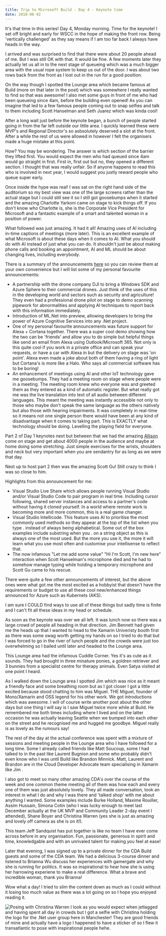 ```yaml
--- 
title: Trip to Microsoft Build - Day 4 - Keynote time
date: 2018-06-92
---
```


It's that time in this series! Day 4, Monday morning. Time for the keynote! I set off bright and early for WSCC in the hope of making the front row. Being 'vertically challenged' as they say means if I am too far back I always have heads in the way.

I arrived and was surprised to find that there were about 20 people ahead of me. But I was still OK with that. It would be fine. A few moments later they actually let us all in to the next stage of queueing which was a much bigger area with the usual rope system to keep us out of the door. I was about two rows back from the front as I lost out in the run for a good position.

On the way though I spotted the Lounge area which became famous at Build (more on that later in the post) which was somewhere I really wanted to find so that was awesome! I also met some guys in front of me who had been queueing since 4am, before the building even opened! As you can imagine that led to a few famous people coming out to snap selfies and talk to them including Scott Hanselman and Seth Juarez which was kinda cool!

After a long wait just before the keynote began, a bunch of people started going in from the far left outside our little area. I quickly learned these were MVP's and Regional Director's so asbsolutely deserved a slot at the front. After a while the rest of us were allowed in however I felt the organisers made a huge mistake at this point.

How? You may be wondering. The answer is which section of the barrier they lifted first. You would expect the men who had queued since 4am would go straight in first. First in, first out but no, they opened a different section. I thought that was really unfair. So if anyone happens to read this who is involved in next year, I would suggest you justly reward people who queue super early.

Once inside the hype was real! I was sat on the right hand side of the auditorium so my best view was one of the large screens rather than the actual stage but I could still see it so I still got goosebumps when it started and the amazing Charlotte Yarkoni came on stage to kick things off. If you don't know who Charlotte is, she is the Corporate Vice President for Microsoft and a fantastic example of a smart and talented woman in a position of power.

What followed was just amazing. It had it all! Amazing uses of AI including in-time captions of meetings (more later). This is an excellent example of what Microsoft is about these days when it comes to AI. What you should do with AI instead of just what you can do. It shouldn't just be about making phone calls and booking an appointment, AI and ML should be about changing lives, including everybody.

There is a summary of the announcements [here](https://rencore.com/blog/recap-announcements-microsoft-build-2018-day-1-keynote/) so you can review them at your own convenience but I will list some of my personal favourite announcements:

- A partnership with the drone company DJI to bring a Windows SDK and Azure Sphere to their commercial drones. Just think of the uses of this in the developing world and sectors such as security and agriculture! They even had a professional drone pilot on stage to demo scanning pipework for abnormalities and applying AI techniques to report back with this information immediately.
- Introduction of ML.Net into preview, allowing developers to bring the power of Azure Cognitive Services into any .Net project.
- One of my personal favourite announcements was future support for Alexa + Cortana together. There was a super cool demo showing how the two can be 'friends' and allow you to do simple but helpful things like send an email from Alexa using Outlook/Microsoft 365. Not only is this quite cool if you work in a private office and can speak your requests, or have a car with Alexa in but the delivery on stage was 'on point'. Alexa even made a joke about both of them having a ring of light but Cortana's is more like a Halo. Who says all commercial software has to be boring!
- An enhancement of meetings using AI and other IoT technology gave me goosebumps. They had a meeting room on stage where people were in a meeting. The meeting room knew who everyone was and greeted them as they entered as a kind of automatic register. But what really got me was the live translation into text of all audio between different languages. This meant the meeting was instantly accessible not only to those who maybe don't speak the same language as the others natively but also those with hearing impairments. It was completely in real-time so it means not one single person there would have been at any kind of disadvantage when it comes to taking part. This is EXACTLY what technology should be doing. Levelling the playing field for everyone.

Part 2 of Day 1 keynotes next but between that we had the amazing [Allison](https://twitter.com/allinison) come on stage and get about 4000 people in the audience and maybe at home doing some stretching. Just simple exercises for the wrists, shoulders and neck but very important when you are sendantry for as long as we were that day.

Next up to host part 2 then was the amazing Scott Gu! Still crazy to think I was so close to him.

Highlights from this announcement for me:

- Visual Studio Live Share which allows people running Visual Studio and/or Visual Studio Code to pair program in real time. Including cursor following, shared server instances and access to a partner's code without having it cloned yourself. In a world where remote work is becoming more and more common, this is a real game changer.
- Visual Studio Intellicode. This feature uses AI to prioritise the most commonly used methods so they appear at the top of the list when you type . instead of always being alphabetical. Some out of the box examples include substring when you . on a string object as this is always one of the most used. But the more you use it, the more it will learn what you use most often and customise your intellisense to reflect that.
- The now infamous "Let me add some value" "Hi I'm Scott, I'm new here" interaction when Scott Hanselman's microphone died and he had to somehow manage typing while holding a temporary microphone and Scott Gu came to his rescue.

There were quite a few other announcements of interest, but the above ones were what got me the most excited as a hobbyist that doesn't have the requirements or budget to use all these cool new/enhanced things announced for Azure such as Kubernets (AKS).

I am sure I COULD find ways to use all of these things but sadly time is finite and I can't fit all these ideas in my head or schedule.

As soon as the keynote was over we all left. It was lunch now so there was a large crowd of people all heading in that direction. Jim Bennett had given me the heads up that I wanted to head to the Xamarin Univeristy booth first as there was some swag worth getting my hands on so I tried to do that but I was forced to go in the river of lunch people and the crowds were just too overwhelming so I bailed until later and headed to the Lounge area.

This Lounge area had the infamous Cuddle Corner. Yes it's as cute as it sounds. They had brought in three minature ponies, a goldren retriever and 3 bunnies from a specialist centre for therapy animals. Even Satya visited at one point I heard.

As I walked down the Lounge area I spotted Jim which was nice as it meant a friendly face and some breathing room but as I got closer I got a little excited because stood chatting to him was Miguel. THE Miguel, founder of Mono/Xamarin and OSS legend for his other work. We got introductions which was awesome. I will of course write another post about the other days but one thing I will say is I saw Miguel twice more while at Build. He remembered me both times including where I lived and on the latter occasion he was actually leaving Seattle when we bumped into each other on the street and he recognised me and hugged me goodbye. Miguel really is as lovely as the rumours say!

The rest of the day at the actual conference was spent with a mixture of sessions and meeting people in the Lounge area who I have followed for a long time. Some I already called friends like Matt Soucoup, some I had talked to in the past like Laurent Bugnion and some who probably didn't even know who I was until Build like Brandon Minnick. Matt, Laurent and Brandon are in the Cloud Developer Advocate team specialising in Xamarin like Jim .

I also got to meet so many other amazing CDA's over the course of the week and one common theme meeting all of them was how each and every one of them was just absolutely lovely. They all made conversation, took an interest in what I do and why I was there and 'talked shop' with me about anything I wanted. Some examples include Burke Holland, Maxime Rouiller, Assim Hussain, Simona Cotin (who I was lucky enough to meet last December actually at the UK MVP and Community Leader 2-day event I attended), Shane Boyer and Christina Warren (yes she is just as amazing and lovely off camera as she is on it!).

This team Jeff Sandquist has put together is like no team I have ever come across before in any organisation. Fun, passionate, generous in spirit and time, knowledgable and with an unrivaled talent for making you feel at ease!

Later that evening, I was signed up to a private dinner for the CDA Build guests and some of the CDA team. We had a delicious 3-course dinner and listened to Brianna Wu discuss her experiences with gamergate and why she is running for politics. It was so inspirational to hear how she is using her harrowing experiene to make a real difference. What a brave and incredible woman, thank you Brianna!

Wow what a day! I tried to slim the content down as much as I could without it losing too much value as there was a lot going on so I hope you enjoyed reading it.


![Posing with Christina Warren](../../../mages/build-18/christina.jpg)
I look as you would expect when jetlagged and having spent all day in crowds but I got a selfie with Christina holding the logo for the .Net user group here in Manchester! They are good friends of mine and actually have a logo I happened to have a sticker of so I flew it transatlantic to pose with inspirational people hehe.